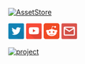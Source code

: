 
[![AssetStore](https://img.shields.io/badge/-AssetStore-lightgrey.svg)](https://assetstore.unity.com/publishers/14506)

[![Twitter](/Resources/twitter.png)](https://twitter.com/AntonioModer)
[![YouTube](/Resources/youtube.png)]()
[![Reddit](/Resources/reddit.png)]()
[![Mail](/Resources/email.png)]()



[![project](/Resources/projects/heli.png)](https://github.com/suncube/Base-Helicopter-Controller)
